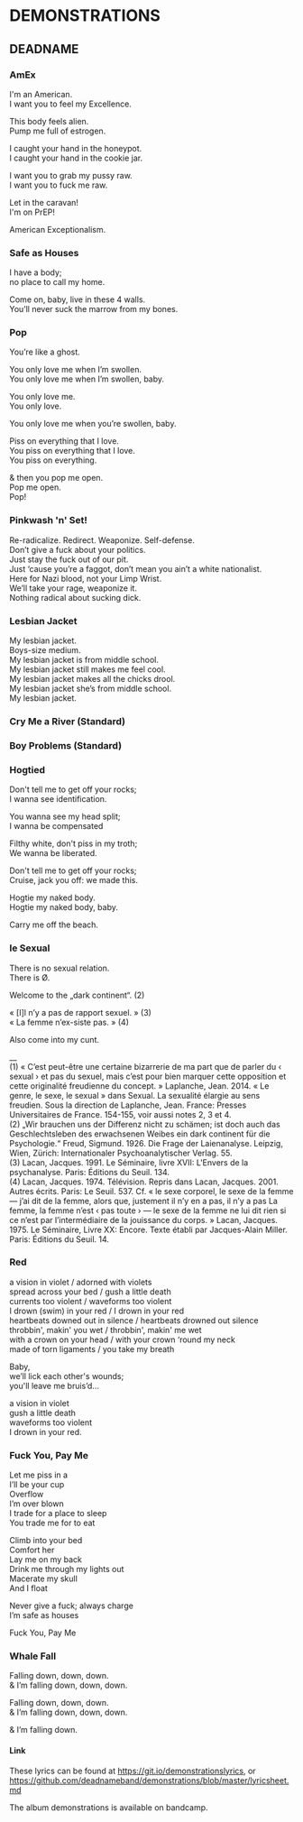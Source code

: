 # DEMONSTRATIONS
## DEADNAME

### AmEx
I'm an American.\
I want you to feel my Excellence.

This body feels alien.\
Pump me full of estrogen.

I caught your hand in the honeypot.\
I caught your hand in the cookie jar.

I want you to grab my pussy raw.\
I want you to fuck me raw.

Let in the caravan!\
I'm on PrEP!

American Exceptionalism.

### Safe as Houses
I have a body;\
no place to call my home.

Come on, baby, live in these 4 walls.\
You’ll never suck the marrow from my bones.

### Pop
You’re like a ghost.

You only love me when I’m swollen.\
You only love me when I’m swollen, baby.

You only love me.\
You only love.

You only love me when you’re swollen, baby.

Piss on everything that I love.\
You piss on everything that I love.\
You piss on everything.


& then you pop me open.\
Pop me open.\
Pop!

### Pinkwash 'n' Set!
Re-radicalize. Redirect. Weaponize. Self-defense.\
Don’t give a fuck about your politics.\
Just stay the fuck out of our pit.\
Just ‘cause you’re a faggot, don’t mean you ain’t a white nationalist.\
Here for Nazi blood, not your Limp Wrist.\
We’ll take your rage, weaponize it.\
Nothing radical about sucking dick.

### Lesbian Jacket
My lesbian jacket.\
Boys-size medium.\
My lesbian jacket is from middle school.\
My lesbian jacket still makes me feel cool.\
My lesbian jacket makes all the chicks drool.\
My lesbian jacket she’s from middle school.\
My lesbian jacket.

### Cry Me a River (Standard)

### Boy Problems (Standard)

### Hogtied
Don't tell me to get off your rocks;\
I wanna see identification.

You wanna see my head split;\
I wanna be compensated

Filthy white, don't piss in my troth;\
We wanna be liberated.

Don't tell me to get off your rocks;\
Cruise, jack you off: we made this.

Hogtie my naked body.\
Hogtie my naked body, baby.

Carry me off the beach.

### le Sexual
There is no sexual relation.\
There is Ø.

Welcome to the „dark continent“. (2)

« [I]l n’y a pas de rapport sexuel. » (3)\
« La femme n’ex-siste pas. » (4)

Also come into my cunt.

__ \
(1) « C’est peut-être une certaine bizarrerie de ma part que de parler du ‹ sexual › et pas du sexuel, mais c’est pour bien marquer cette opposition et cette originalité freudienne du concept. » Laplanche, Jean. 2014. « Le genre, le sexe, le sexual » dans Sexual. La sexualité élargie au sens freudien. Sous la direction de Laplanche, Jean. France: Presses Universitaires de France. 154-155, voir aussi notes 2, 3 et 4.\
(2) „Wir brauchen uns der Differenz nicht zu schämen; ist doch auch das Geschlechtsleben des erwachsenen Weibes ein dark continent für die Psychologie.“ Freud, Sigmund. 1926. Die Frage der Laienanalyse. Leipzig, Wien, Zürich: Internationaler Psychoanalytischer Verlag. 55.\
(3) Lacan, Jacques. 1991. Le Séminaire, livre XVII: L'Envers de la psychanalyse. Paris: Éditions du Seuil. 134.\
(4) Lacan, Jacques. 1974. Télévision. Repris dans Lacan, Jacques. 2001. Autres écrits. Paris: Le Seuil. 537. Cf. « le sexe corporel, le sexe de la femme — j’ai dit de la femme, alors que, justement il n’y en a pas, il n’y a pas La femme, la femme n’est ‹ pas toute › — le sexe de la femme ne lui dit rien si ce n’est par l’intermédiaire de la jouissance du corps. » Lacan, Jacques. 1975. Le Séminaire, Livre XX: Encore. Texte établi par Jacques-Alain Miller. Paris: Éditions du Seuil. 14.

### Red
	
a vision in violet / adorned with violets\
spread across your bed / gush a little death\
currents too violent / waveforms too violent\
I drown (swim) in your red / I drown in your red\
heartbeats downed out in silence / heartbeats drowned out silence\
throbbin', makin' you wet / throbbin', makin' me wet\
with a crown on your head / with your crown ‘round my neck\
made of torn ligaments / you take my breath

Baby,\
we’ll lick each other's wounds;\
you'll leave me bruis’d...

a vision in violet\
gush a little death\
waveforms too violent\
I drown in your red.

### Fuck You, Pay Me	
Let me piss in a\
I’ll be your cup\
Overflow\
I’m over blown\
I trade for a place to sleep\
You trade me for to eat

Climb into your bed\
Comfort her\
Lay me on my back\
Drink me through my lights out\
Macerate my skull\
And I float

Never give a fuck; always charge\
I’m safe as houses

Fuck You, Pay Me

### Whale Fall	
Falling down, down, down.\
& I’m falling down, down, down.

Falling down, down, down.\
& I’m falling down, down, down.

& I’m falling down.

#### Link

These lyrics can be found at <https://git.io/demonstrationslyrics>, or <https://github.com/deadnameband/demonstrations/blob/master/lyricsheet.md>

The album demonstrations is available on bandcamp.
